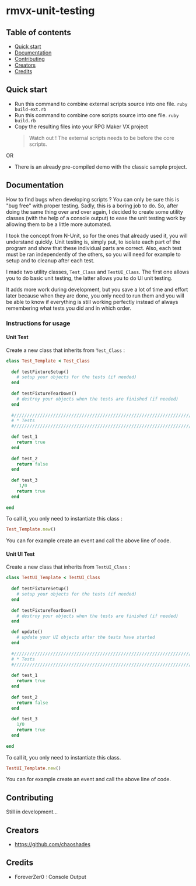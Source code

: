 # rmvx-unit-testing

## Table of contents

- [Quick start](#quick-start)
- [Documentation](#documentation)
- [Contributing](#contributing)
- [Creators](#creators)
- [Credits](#credits)

## Quick start

- Run this command to combine external scripts source into one file. `ruby build-ext.rb`
- Run this command to combine core scripts source into one file. `ruby build.rb`
- Copy the resulting files into your RPG Maker VX project 
  > Watch out ! The external scripts needs to be before the core scripts.

OR

- There is an already pre-compiled demo with the classic sample project.

## Documentation

How to find bugs when developing scripts ? You can only be sure this is "bug free" with proper testing. Sadly, this is a boring job to do. So, after doing the same thing over and over again, I decided to create some utility classes (with the help of a console output) to ease the unit testing work by allowing them to be a little more automated.

I took the concept from N-Unit, so for the ones that already used it, you will understand quickly. Unit testing is, simply put, to isolate each part of the program and show that these individual parts are correct. Also, each test must be ran independently of the others, so you will need for example to setup and to cleanup after each test.

I made two utility classes, `Test_Class` and `TestUI_Class`. The first one allows you to do basic unit testing, the latter allows you to do UI unit testing.

It adds more work during development, but you save a lot of time and effort later because when they are done, you only need to run them and you will be able to know if everything is still working perfectly instead of always remembering what tests you did and in which order.

### Instructions for usage

#### Unit Test

Create a new class that inherits from `Test_Class` :

```ruby
class Test_Template < Test_Class
  
  def testFixtureSetup()
    # setup your objects for the tests (if needed)
  end
  
  def testFixtureTearDown()
    # destroy your objects when the tests are finished (if needed)
  end
  
  #//////////////////////////////////////////////////////////////////////////
  # * Tests
  #//////////////////////////////////////////////////////////////////////////

  def test_1
    return true
  end
  
  def test_2
    return false
  end
  
  def test_3
     1/0
    return true
  end
  
end
```

To call it, you only need to instantiate this class :

```ruby
Test_Template.new()
```

You can for example create an event and call the above line of code.

#### Unit UI Test

Create a new class that inherits from `TestUI_Class` :

```ruby
class TestUI_Template < TestUI_Class
  
  def testFixtureSetup()
    # setup your objects for the tests (if needed)
  end
  
  def testFixtureTearDown()
    # destroy your objects when the tests are finished (if needed)
  end

  def update()
    # update your UI objects after the tests have started
  end
  
  #//////////////////////////////////////////////////////////////////////////
  # * Tests
  #//////////////////////////////////////////////////////////////////////////
  
  def test_1
    return true
  end
  
  def test_2
    return false
  end
  
  def test_3
    1/0
    return true
  end
  
end
```

To call it, you only need to instantiate this class.

```ruby
TestUI_Template.new()
```

You can for example create an event and call the above line of code.

## Contributing

Still in development...

## Creators

- <https://github.com/chaoshades>

## Credits 

- ForeverZer0 : Console Output

